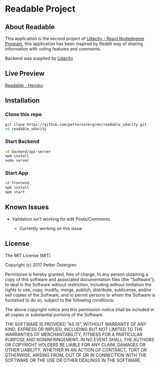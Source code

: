 # Readable Project


## About Readable

This application is the second project of [Udacity - React Nodedegree Program](https://www.udacity.com/course/react-nanodegree--nd019), this application has been inspired by Reddit way of sharing information with voting features and comments.

Backend was supplied by [Udacity](https://www.udacity.com/course/react-nanodegree--nd019)

## Live Preview

[Readable - Heroku ](https://petter-readable.herokuapp.com/)

## Installation
### Clone this repo
```sh
git clone https://github.com/petterostergren/readable_udacity.git
cd readable_udacity
```

### Start Backend

```sh
cd backend/api-server
npm install
node server
```

### Start App
```sh
cd frontend
npm install
npm start
```

## Known Issues

* Validation isn't working for edit Posts/Comments

	* Currently working on this issue


## License

The MIT License (MIT)

Copyright (c) 2017 Petter Östergren

Permission is hereby granted, free of charge, to any person obtaining a copy of this software and associated documentation files (the "Software"), to deal in the Software without restriction, including without limitation the rights to use, copy, modify, merge, publish, distribute, sublicense, and/or sell copies of the Software, and to permit persons to whom the Software is furnished to do so, subject to the following conditions:

The above copyright notice and this permission notice shall be included in all copies or substantial portions of the Software.

THE SOFTWARE IS PROVIDED "AS IS", WITHOUT WARRANTY OF ANY KIND, EXPRESS OR IMPLIED, INCLUDING BUT NOT LIMITED TO THE WARRANTIES OF MERCHANTABILITY, FITNESS FOR A PARTICULAR PURPOSE AND NONINFRINGEMENT. IN NO EVENT SHALL THE AUTHORS OR COPYRIGHT HOLDERS BE LIABLE FOR ANY CLAIM, DAMAGES OR OTHER LIABILITY, WHETHER IN AN ACTION OF CONTRACT, TORT OR OTHERWISE, ARISING FROM, OUT OF OR IN CONNECTION WITH THE SOFTWARE OR THE USE OR OTHER DEALINGS IN THE SOFTWARE.

